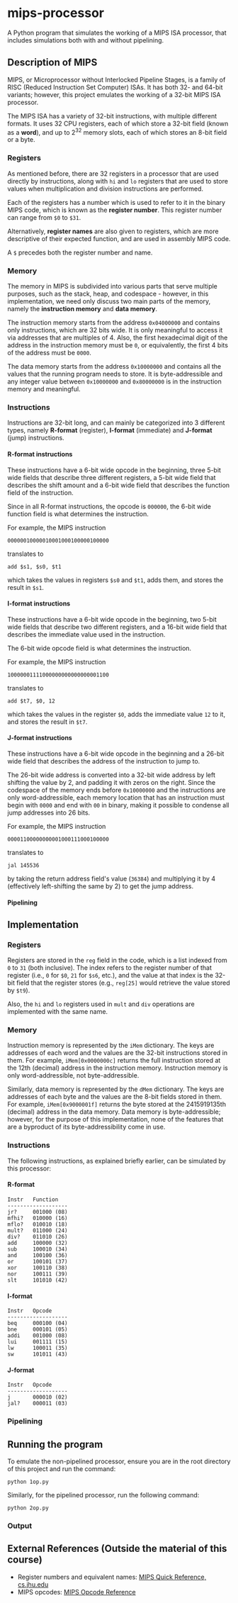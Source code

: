 # mips-processor

A Python program that simulates the working of a MIPS ISA processor, that includes simulations both with and without pipelining.

## Description of MIPS

MIPS, or Microprocessor without Interlocked Pipeline Stages, is a family of RISC (Reduced Instruction Set Computer) ISAs. It has both 32- and 64-bit variants; however, this project emulates the working of a 32-bit MIPS ISA processor.

The MIPS ISA has a variety of 32-bit instructions, with multiple different formats. It uses 32 CPU registers, each of which store a 32-bit field (known as a **word**), and up to 2<sup>32</sup> memory slots, each of which stores an 8-bit field or a byte.

### Registers

As mentioned before, there are 32 registers in a processor that are used directly by instructions, along with `hi` and `lo` registers that are used to store values when multiplication and division instructions are performed.

Each of the registers has a number which is used to refer to it in the binary MIPS code, which is known as the **register number**. This register number can range from `$0` to `$31`.

Alternatively, **register names** are also given to registers, which are more descriptive of their expected function, and are used in assembly MIPS code.

A `$` precedes both the register number and name.

### Memory

The memory in MIPS is subdivided into various parts that serve multiple purposes, such as the stack, heap, and codespace - however, in this implementation, we need only discuss two main parts of the memory, namely the **instruction memory** and **data memory**.

The instruction memory starts from the address `0x04000000` and contains only instructions, which are 32 bits wide. It is only meaningful to access it via addresses that are multiples of 4. Also, the first hexadecimal digit of the address in the instruction memory must be `0`, or equivalently, the first 4 bits of the address must be `0000`.

The data memory starts from the address `0x10000000` and contains all the values that the running program needs to store. It is byte-addressible and any integer value between `0x10000000` and `0x80000000` is in the instruction memory and meaningful.

### Instructions

Instructions are 32-bit long, and can mainly be categorized into 3 different types, namely **R-format** (register), **I-format** (immediate) and **J-format** (jump) instructions.

#### R-format instructions

These instructions have a 6-bit wide opcode in the beginning, three 5-bit wide fields that describe three different registers, a 5-bit wide field that describes the shift amount and a 6-bit wide field that describes the function field of the instruction.

Since in all R-format instructions, the opcode is `000000`, the 6-bit wide function field is what determines the instruction.

For example, the MIPS instruction

`00000010000010001000100000100000`

translates to

`add $s1, $s0, $t1`

which takes the values in registers `$s0` and `$t1`, adds them, and stores the result in `$s1`.

#### I-format instructions

These instructions have a 6-bit wide opcode in the beginning, two 5-bit wide fields that describe two different registers, and a 16-bit wide field that describes the immediate value used in the instruction.

The 6-bit wide opcode field is what determines the instruction.

For example, the MIPS instruction

`10000001111000000000000000001100`

translates to

`add $t7, $0, 12`

which takes the values in the register `$0`, adds the immediate value `12` to it, and stores the result in `$t7`.

#### J-format instructions

These instructions have a 6-bit wide opcode in the beginning and a 26-bit wide field that describes the address of the instruction to jump to.

The 26-bit wide address is converted into a 32-bit wide address by left shifting the value by 2, and padding it with zeros on the right. Since the codespace of the memory ends before `0x10000000` and the instructions are only word-addressible, each memory location that has an instruction must begin with `0000` and end with `00` in binary, making it possible to condense all jump addresses into 26 bits.

For example, the MIPS instruction

`00001100000000001000111000100000`

translates to

`jal 145536`

by taking the return address field's value (`36384`) and multiplying it by 4 (effectively left-shifting the same by 2) to get the jump address.

#### Pipelining

## Implementation

### Registers

Registers are stored in the `reg` field in the code, which is a list indexed from `0` to `31` (both inclusive). The index refers to the register number of that register (i.e., `0` for `$0`, `21` for `$s6`, etc.), and the value at that index is the 32-bit field that the register stores (e.g., `reg[25]` would retrieve the value stored by `$t9`).

Also, the `hi` and `lo` registers used in `mult` and `div` operations are implemented with the same name.

### Memory

Instruction memory is represented by the `iMem` dictionary. The keys are addresses of each word and the values are the 32-bit instructions stored in them. For example, `iMem[0x0000000c]` returns the full instruction stored at the 12th (decimal) address in the instruction memory. Instruction memory is only word-addressible, not byte-addressible.

Similarly, data memory is represented by the `dMem` dictionary. The keys are addresses of each byte and the values are the 8-bit fields stored in them. For example, `iMem[0x9000001f]` returns the byte stored at the 2415919135th (decimal) address in the data memory. Data memory is byte-addressible; however, for the purpose of this implementation, none of the features that are a byproduct of its byte-addressibility come in use.

### Instructions

The following instructions, as explained briefly earlier, can be simulated by this processor:

#### R-format

```
Instr   Function
-------------------
jr?     001000 (08)
mfhi?	010000 (16)
mflo?	010010 (18)
mult?	011000 (24)
div?    011010 (26)
add 	100000 (32)
sub 	100010 (34)
and 	100100 (36)
or  	100101 (37)
xor 	100110 (38)
nor     100111 (39)
slt     101010 (42)
```

#### I-format

```
Instr   Opcode
-------------------
beq 	000100 (04)
bne 	000101 (05)
addi	001000 (08)
lui 	001111 (15)
lw  	100011 (35)
sw  	101011 (43)
```

#### J-format

```
Instr   Opcode
-------------------
j       000010 (02)
jal?    000011 (03)
```

### Pipelining

## Running the program

To emulate the non-pipelined processor, ensure you are in the root directory of this project and run the command:

```python 1op.py```

Similarly, for the pipelined processor, run the following command:

```python 2op.py```

### Output

## External References (Outside the material of this course)

- Register numbers and equivalent names: [MIPS Quick Reference, cs.jhu.edu](https://www.cs.jhu.edu/~cs333/reference.html)
- MIPS opcodes: [MIPS Opcode Reference](http://mipsconverter.com/opcodes.html)